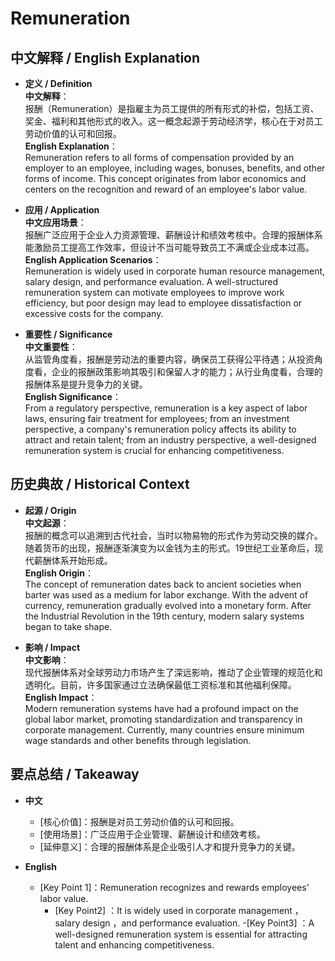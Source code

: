# Remuneration

## 中文解释 / English Explanation

* **定义 / Definition**  
  **中文解释**：  
  报酬（Remuneration）是指雇主为员工提供的所有形式的补偿，包括工资、奖金、福利和其他形式的收入。这一概念起源于劳动经济学，核心在于对员工劳动价值的认可和回报。  
  **English Explanation**：  
  Remuneration refers to all forms of compensation provided by an employer to an employee, including wages, bonuses, benefits, and other forms of income. This concept originates from labor economics and centers on the recognition and reward of an employee's labor value.

* **应用 / Application**  
  **中文应用场景**：  
  报酬广泛应用于企业人力资源管理、薪酬设计和绩效考核中。合理的报酬体系能激励员工提高工作效率，但设计不当可能导致员工不满或企业成本过高。  
  **English Application Scenarios**：  
  Remuneration is widely used in corporate human resource management, salary design, and performance evaluation. A well-structured remuneration system can motivate employees to improve work efficiency, but poor design may lead to employee dissatisfaction or excessive costs for the company.

* **重要性 / Significance**  
  **中文重要性**：  
  从监管角度看，报酬是劳动法的重要内容，确保员工获得公平待遇；从投资角度看，企业的报酬政策影响其吸引和保留人才的能力；从行业角度看，合理的报酬体系是提升竞争力的关键。  
  **English Significance**：  
  From a regulatory perspective, remuneration is a key aspect of labor laws, ensuring fair treatment for employees; from an investment perspective, a company's remuneration policy affects its ability to attract and retain talent; from an industry perspective, a well-designed remuneration system is crucial for enhancing competitiveness.

## 历史典故 / Historical Context

* **起源 / Origin**  
  **中文起源**：  
  报酬的概念可以追溯到古代社会，当时以物易物的形式作为劳动交换的媒介。随着货币的出现，报酬逐渐演变为以金钱为主的形式。19世纪工业革命后，现代薪酬体系开始形成。  
  **English Origin**：  
  The concept of remuneration dates back to ancient societies when barter was used as a medium for labor exchange. With the advent of currency, remuneration gradually evolved into a monetary form. After the Industrial Revolution in the 19th century, modern salary systems began to take shape.

* **影响 / Impact**  
  **中文影响**：  
  现代报酬体系对全球劳动力市场产生了深远影响，推动了企业管理的规范化和透明化。目前，许多国家通过立法确保最低工资标准和其他福利保障。  
  **English Impact**：  
  Modern remuneration systems have had a profound impact on the global labor market, promoting standardization and transparency in corporate management. Currently, many countries ensure minimum wage standards and other benefits through legislation.

## 要点总结 / Takeaway

* **中文**  
  - [核心价值]：报酬是对员工劳动价值的认可和回报。
  - [使用场景]：广泛应用于企业管理、薪酬设计和绩效考核。
  - [延伸意义]：合理的报酬体系是企业吸引人才和提升竞争力的关键。

* **English**  
  - [Key Point 1]：Remuneration recognizes and rewards employees' labor value.
    - [Key Point2] ：It is widely used in corporate management ，salary design ，and performance evaluation.
      -[Key Point3] ：A well-designed remuneration system is essential for attracting talent and enhancing competitiveness.